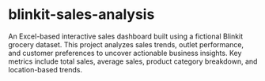 # blinkit-sales-analysis
An Excel-based interactive sales dashboard built using a fictional Blinkit grocery dataset. This project analyzes sales trends, outlet performance, and customer preferences to uncover actionable business insights. Key metrics include total sales, average sales, product category breakdown, and location-based trends.
